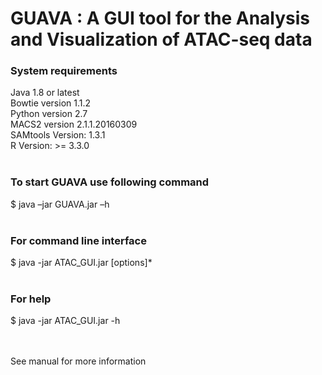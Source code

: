 <h1> GUAVA : A GUI tool for the Analysis and Visualization of ATAC-seq data </h1>

<h3>System requirements</h3>
  Java 1.8 or latest<br/>
  Bowtie version 1.1.2<br/>
  Python version 2.7<br/>
  MACS2 version 2.1.1.20160309<br/>
  SAMtools Version: 1.3.1<br/>
  R Version: >= 3.3.0<br/><br/>

<h3>To start GUAVA use following command</h3>
  $	java –jar GUAVA.jar –h<br/><br/>

<h3>For command line interface</h3>
  $ java -jar ATAC_GUI.jar [options]*<br/><br/>
  
<h3>For help</h3> 
  $ java -jar ATAC_GUI.jar -h<br/><br/><br/>

See manual for more information</h3> <br/>
